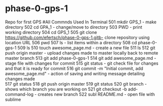 # phase-0-gps-1
Repo for first GPS
#All Commnds Used In Terminal
  501  mkdir GPS_1 - make directory
  502  cd GPA_1 - change/move to directory
  503  PWD - print working directory
  504  cd GPS_1
  505  git clone https://github.com/efertsch/phase-0-gps-1.gitb- clone repository using location URL
  506  pwd
  507  ls - list items within a directory
  508  cd phase-0-gps-1
  509  ls
  510  touch awesome_page.md - create a new file
  511  ls
  512  git push origin master - upload changes made to master locally back to remote master branch
  513  git add phase-0-gps-1 
  514  git add awesome_page.md - stage file with changes for commit 
  515  git status - git check file for changes and that it is ready for commit
  516  git commit -m "Initial commit, add awesome_page.md" - action of saving and writing message detailing changes made  
  517  git status
  518  git push origin master
  519  git status
  520  git branch - shows which branch you are working on
  521  git checkout -b add-command-log - creates new branch
  522  subl README.md - open file with sublime 